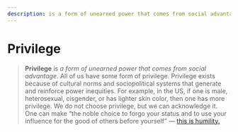 ```yaml
---
description: is a form of unearned power that comes from social advantage.
---
```


# Privilege

> **Privilege** is _a form of unearned power that comes from social advantage_. All of us have some form of privilege. Privilege exists because of cultural norms and sociopolitical systems that generate and reinforce power inequities. For example, in the US, if one is male, heterosexual, cisgender, or has lighter skin color, then one has more privilege. We do not choose privilege, but we can acknowledge it. One can make “the noble choice to forgo your status and to use your influence for the good of others before yourself” — [this is humility.](../external-resources/privilege-refs.md)
